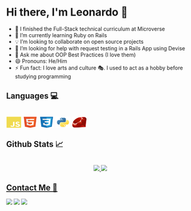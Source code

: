 # Hi there, I'm Leonardo 🙂

- 💜 I finished the Full-Stack technical curriculum at Microverse
- 🌱 I’m currently learning Ruby on Rails
- 💡 I’m looking to collaborate on open source projects
- 🤔 I’m looking for help with request testing in a Rails App using Devise
- 💬 Ask me about OOP Best Practices (I love them)
- 😄 Pronouns: He/Him
- ⚡ Fun fact: I love arts and culture 🎭. I used to act as a hobby before studying programming

## Languages 💻

<div style="display: inline_block" align=left>
  <br>
  <img align="center" alt="Javascript" height="30" width="40" src="https://raw.githubusercontent.com/devicons/devicon/master/icons/javascript/javascript-plain.svg">
  <img align="center" alt="HTML" height="30" width="40" src="https://raw.githubusercontent.com/devicons/devicon/master/icons/html5/html5-original.svg">
  <img align="center" alt="CSS" height="30" width="40" src="https://raw.githubusercontent.com/devicons/devicon/master/icons/css3/css3-original.svg">
  <img align="center" alt="Python" height="30" width="40" src="https://raw.githubusercontent.com/devicons/devicon/master/icons/python/python-original.svg">
  <img align="center" alt="Ruby" height="30" width="40" src="https://raw.githubusercontent.com/devicons/devicon/master/icons/ruby/ruby-original.svg">
</div>

## Github Stats 📈

<br>
<div align="center">
  <a href="https://github.com/leopiresgoss">
  <img height="180em" src="https://github-readme-stats-leopiresgoss.vercel.app/api?username=leopiresgoss&show_icons=true&theme=dracula&include_all_commits=true&count_private=true"/>
  <img height="180em" src="https://github-readme-stats-leopiresgoss.vercel.app/api/top-langs/?username=leopiresgoss&layout=compact&langs_count=7&theme=dracula"/>
</div>

  
## Contact Me 💬
  
 <div> 
  <a href = "mailto:goss.leonardo3@gmail.com"><img src="https://img.shields.io/badge/-Gmail-%23333?style=for-the-badge&logo=gmail&logoColor=white" target="_blank"></a>
   <a href="https://twitter.com/leonardopgoss" target="_blank"><img src="https://img.shields.io/badge/Twitter-1DA1F2?style=for-the-badge&logo=twitter&logoColor=white" target="_blank"></a> 
  <a href="https://www.linkedin.com/in/leonardogoss/" target="_blank"><img src="https://img.shields.io/badge/-LinkedIn-%230077B5?style=for-the-badge&logo=linkedin&logoColor=white" target="_blank"></a>  
   

</div>
